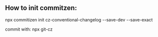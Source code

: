 ## How to init commitzen:

npx commitizen init cz-conventional-changelog --save-dev --save-exact

commit with:
npx git-cz
